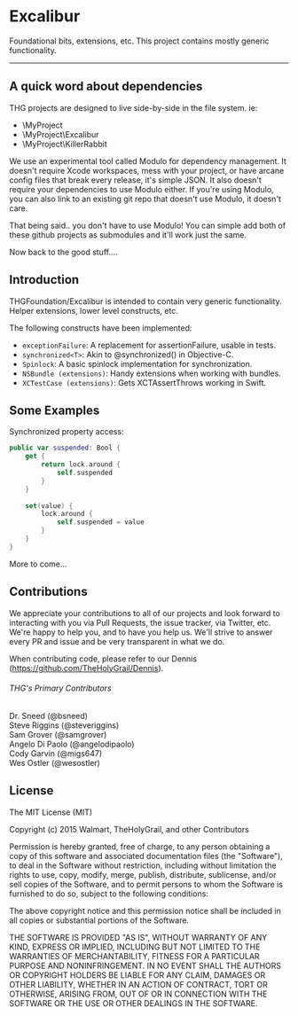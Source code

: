 # Excalibur
Foundational bits, extensions, etc.  This project contains mostly generic functionality.

___

## A quick word about dependencies

THG projects are designed to live side-by-side in the file system.  ie:

* \MyProject
* \MyProject\Excalibur
* \MyProject\KillerRabbit

We use an experimental tool called Modulo for dependency management.  It doesn't require Xcode workspaces, mess with your project, or have arcane config files that break every release, it's simple JSON.  It also doesn't require your dependencies to use Modulo either.  If you're using Modulo, you can also link to an existing git repo that doesn't use Modulo, it doesn't care.

That being said.. you don't have to use Modulo!  You can simple add both of these github projects as submodules and it'll work just the same.

Now back to the good stuff....

## Introduction

THGFoundation/Excalibur is intended to contain very generic functionality.  Helper extensions, lower level constructs, etc.

The following constructs have been implemented:

* `exceptionFailure`: A replacement for assertionFailure, usable in tests.
* `synchronized<T>`: Akin to @synchronized() in Objective-C.
* `Spinlock`: A basic spinlock implementation for synchronization.
* `NSBundle (extensions)`: Handy extensions when working with bundles.
* `XCTestCase (extensions)`: Gets XCTAssertThrows working in Swift.

## Some Examples

Synchronized property access:

```Swift
public var suspended: Bool {
    get {
        return lock.around {
            self.suspended
        }
    }
    
    set(value) {
        lock.around {
            self.suspended = value
        }
    }
}
```

More to come...

## Contributions

We appreciate your contributions to all of our projects and look forward to interacting with you via Pull Requests, the issue tracker, via Twitter, etc.  We're happy to help you, and to have you help us.  We'll strive to answer every PR and issue and be very transparent in what we do.

When contributing code, please refer to our Dennis (https://github.com/TheHolyGrail/Dennis).

###### THG's Primary Contributors

Dr. Sneed (@bsneed)<br>
Steve Riggins (@steveriggins)<br>
Sam Grover (@samgrover)<br>
Angelo Di Paolo (@angelodipaolo)<br>
Cody Garvin (@migs647)<br>
Wes Ostler (@wesostler)<br>

## License

The MIT License (MIT)

Copyright (c) 2015 Walmart, TheHolyGrail, and other Contributors

Permission is hereby granted, free of charge, to any person obtaining a copy
of this software and associated documentation files (the "Software"), to deal
in the Software without restriction, including without limitation the rights
to use, copy, modify, merge, publish, distribute, sublicense, and/or sell
copies of the Software, and to permit persons to whom the Software is
furnished to do so, subject to the following conditions:

The above copyright notice and this permission notice shall be included in all
copies or substantial portions of the Software.

THE SOFTWARE IS PROVIDED "AS IS", WITHOUT WARRANTY OF ANY KIND, EXPRESS OR
IMPLIED, INCLUDING BUT NOT LIMITED TO THE WARRANTIES OF MERCHANTABILITY,
FITNESS FOR A PARTICULAR PURPOSE AND NONINFRINGEMENT. IN NO EVENT SHALL THE
AUTHORS OR COPYRIGHT HOLDERS BE LIABLE FOR ANY CLAIM, DAMAGES OR OTHER
LIABILITY, WHETHER IN AN ACTION OF CONTRACT, TORT OR OTHERWISE, ARISING FROM,
OUT OF OR IN CONNECTION WITH THE SOFTWARE OR THE USE OR OTHER DEALINGS IN THE
SOFTWARE.

